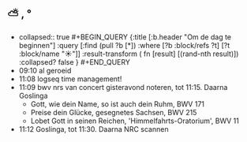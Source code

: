 ## ⛅ , °
- collapsed:: true
  #+BEGIN_QUERY 
  {:title [:b.header "Om de dag te beginnen"]
   :query [:find (pull ?b [*])
     :where 
       [?b :block/refs ?t]
       [?t :block/name "☀️"]]
   :result-transform ( fn [result] [(rand-nth result)])
  :collapsed? false
  }
  #+END_QUERY
- 09:10 al geroeid
- 11:08 logseq time management!
- 11:09 bwv nrs van concert gisteravond noteren, tot 11:15. Daarna Goslinga
	- Gott, wie dein Name, so ist auch dein Ruhm, BWV 171
	- Preise dein Glücke, gesegnetes Sachsen, BWV 215
	- Lobet Gott in seinen Reichen, 'Himmelfahrts-Oratorium', BWV 11
- 11:12 Goslinga, tot 11:30. Daarna NRC scannen